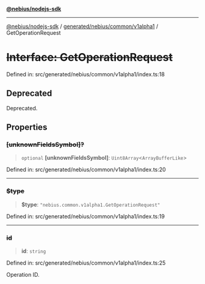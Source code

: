 [**@nebius/nodejs-sdk**](../../../../../README.md)

---

[@nebius/nodejs-sdk](../../../../../README.md) / [generated/nebius/common/v1alpha1](../README.md) / GetOperationRequest

# ~~Interface: GetOperationRequest~~

Defined in: src/generated/nebius/common/v1alpha1/index.ts:18

## Deprecated

Deprecated.

## Properties

### ~~\[unknownFieldsSymbol\]?~~

> `optional` **\[unknownFieldsSymbol\]**: `Uint8Array`\<`ArrayBufferLike`\>

Defined in: src/generated/nebius/common/v1alpha1/index.ts:20

---

### ~~$type~~

> **$type**: `"nebius.common.v1alpha1.GetOperationRequest"`

Defined in: src/generated/nebius/common/v1alpha1/index.ts:19

---

### ~~id~~

> **id**: `string`

Defined in: src/generated/nebius/common/v1alpha1/index.ts:25

Operation ID.
